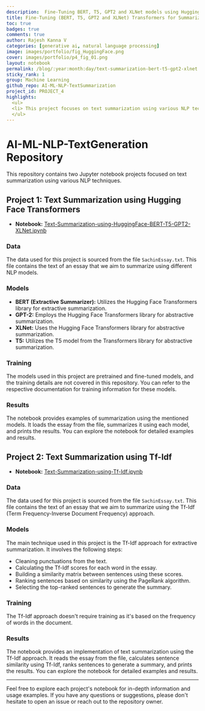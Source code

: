 ```yaml
---
description:  Fine-Tuning BERT, T5, GPT2 and XLNet models using Hugging Face Transformers library for Text Summarization
title: Fine-Tuning (BERT, T5, GPT2 and XLNet) Transformers for Summarization
toc: true
badges: true
comments: true
author: Rajesh Kanna V
categories: [generative ai, natural language processing]
image: images/portfolio/fig_HuggingFace.png
cover: images/portfolio/p4_fig_01.png
layout: notebook
permalink: /blog/:year:month:day/text-summarization-bert-t5-gpt2-xlnet
sticky_rank: 1
group: Machine Learning
github_repo: AI-ML-NLP-TextSummarization
project_id: PROJECT_4
highlights: 
  <ul>
  <li> This project focuses on text summarization using various NLP techniques. </li>
  </ul>
---
```

# AI-ML-NLP-TextGeneration Repository

This repository contains two Jupyter notebook projects focused on text summarization using various NLP techniques.

## Project 1: Text Summarization using Hugging Face Transformers

- **Notebook:** [Text-Summarization-using-HuggingFace-BERT-T5-GPT2-XLNet.ipynb](https://colab.research.google.com/github/vrajeshtrichy/AI-ML-NLP-TextSummarization/blob/master/Text-Summarization-using-HuggingFace-BERT-T5-GPT2-XLNet/Text-Summarization-using-HuggingFace-BERT-T5-GPT2-XLNet.ipynb)

### Data

The data used for this project is sourced from the file `SachinEssay.txt`. This file contains the text of an essay that we aim to summarize using different NLP models.

### Models

- **BERT (Extractive Summarizer):** Utilizes the Hugging Face Transformers library for extractive summarization.
- **GPT-2:** Employs the Hugging Face Transformers library for abstractive summarization.
- **XLNet:** Uses the Hugging Face Transformers library for abstractive summarization.
- **T5:** Utilizes the T5 model from the Transformers library for abstractive summarization.

### Training

The models used in this project are pretrained and fine-tuned models, and the training details are not covered in this repository. You can refer to the respective documentation for training information for these models.

### Results

The notebook provides examples of summarization using the mentioned models. It loads the essay from the file, summarizes it using each model, and prints the results. You can explore the notebook for detailed examples and results.

## Project 2: Text Summarization using Tf-Idf

- **Notebook:** [Text-Summarization-using-Tf-Idf.ipynb](https://colab.research.google.com/github/vrajeshtrichy/AI-ML-NLP-TextSummarization/blob/master/Text-Summarization-using-ScikitLearn-Tf-Idf/Text-Summarization-using-Tf-Idf.ipynb)

### Data

The data used for this project is sourced from the file `SachinEssay.txt`. This file contains the text of an essay that we aim to summarize using the Tf-Idf (Term Frequency-Inverse Document Frequency) approach.

### Models

The main technique used in this project is the Tf-Idf approach for extractive summarization. It involves the following steps:

- Cleaning punctuations from the text.
- Calculating the Tf-Idf scores for each word in the essay.
- Building a similarity matrix between sentences using these scores.
- Ranking sentences based on similarity using the PageRank algorithm.
- Selecting the top-ranked sentences to generate the summary.

### Training

The Tf-Idf approach doesn't require training as it's based on the frequency of words in the document.

### Results

The notebook provides an implementation of text summarization using the Tf-Idf approach. It reads the essay from the file, calculates sentence similarity using Tf-Idf, ranks sentences to generate a summary, and prints the results. You can explore the notebook for detailed examples and results.

---

Feel free to explore each project's notebook for in-depth information and usage examples. If you have any questions or suggestions, please don't hesitate to open an issue or reach out to the repository owner.

